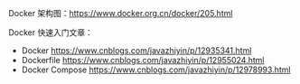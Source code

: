 Docker 架构图：https://www.docker.org.cn/docker/205.html

Docker 快速入门文章：

- Docker https://www.cnblogs.com/javazhiyin/p/12935341.html
- Dockerfile https://www.cnblogs.com/javazhiyin/p/12955024.html
- Docker Compose https://www.cnblogs.com/javazhiyin/p/12978993.html
